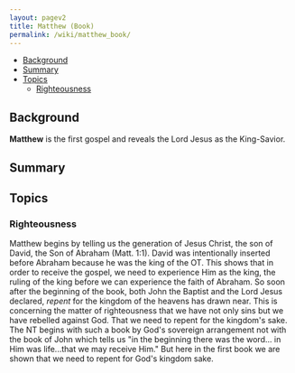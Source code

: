 ```yaml
---
layout: pagev2
title: Matthew (Book)
permalink: /wiki/matthew_book/
---
```

- [Background](#background)
- [Summary](#summary)
- [Topics](#topics)
  - [Righteousness](#righteousness)

## Background

**Matthew** is the first gospel and reveals the Lord Jesus as the King-Savior. 

## Summary

## Topics

### Righteousness

Matthew begins by telling us the generation of Jesus Christ, the son of David, the Son of Abraham (Matt. 1:1). David was intentionally inserted before Abraham because he was the king of the OT. This shows that in order to receive the gospel, we need to experience Him as the king, the ruling of the king before we can experience the faith of Abraham. So soon after the beginning of the book, both John the Baptist and the Lord Jesus declared, *repent* for the kingdom of the heavens has drawn near. This is concerning the matter of righteousness that we have not only sins but we have rebelled against God. That we need to repent for the kingdom's sake. The NT begins with such a book by God's sovereign arrangement not with the book of John which tells us "in the beginning there was the word... in Him was life...that we may receive Him." But here in the first book we are shown that we need to repent for God's kingdom sake.

